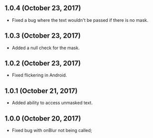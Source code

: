 ## 1.0.4 (October 23, 2017)

- Fixed a bug where the text wouldn't be passed if there is no mask.

## 1.0.3 (October 23, 2017)

- Added a null check for the mask.

## 1.0.2 (October 23, 2017)

- Fixed flickering in Android.

## 1.0.1 (October 21, 2017)

- Added ability to access unmasked text.

## 1.0.0 (October 20, 2017)

- Fixed bug with onBlur not being called;